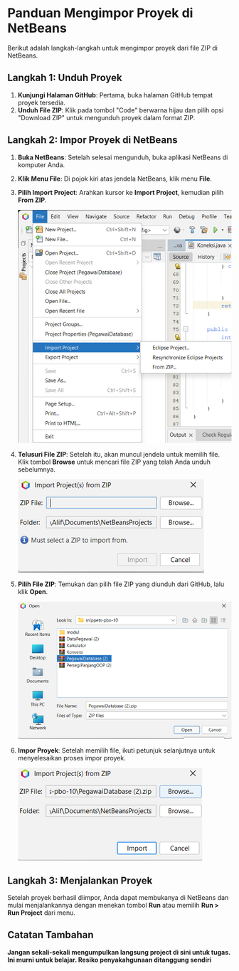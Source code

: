 # Panduan Mengimpor Proyek di NetBeans

Berikut adalah langkah-langkah untuk mengimpor proyek dari file ZIP di NetBeans.

## Langkah 1: Unduh Proyek

1. **Kunjungi Halaman GitHub**: Pertama, buka halaman GitHub tempat proyek tersedia.
2. **Unduh File ZIP**: Klik pada tombol "Code" berwarna hijau dan pilih opsi "Download ZIP" untuk mengunduh proyek dalam format ZIP.

## Langkah 2: Impor Proyek di NetBeans

1. **Buka NetBeans**: Setelah selesai mengunduh, buka aplikasi NetBeans di komputer Anda.
2. **Klik Menu File**: Di pojok kiri atas jendela NetBeans, klik menu **File**.
3. **Pilih Import Project**: Arahkan kursor ke **Import Project**, kemudian pilih **From ZIP**.
   
   ![Tampilan Menu Import](1.png)

4. **Telusuri File ZIP**: Setelah itu, akan muncul jendela untuk memilih file. Klik tombol **Browse** untuk mencari file ZIP yang telah Anda unduh sebelumnya.

    ![Tampilan Menu Import](2.png)


5. **Pilih File ZIP**: Temukan dan pilih file ZIP yang diunduh dari GitHub, lalu klik **Open**.

    ![Tampilan Menu Import](3.png)


6. **Impor Proyek**: Setelah memilih file, ikuti petunjuk selanjutnya untuk menyelesaikan proses impor proyek.

    ![Tampilan Menu Import](4.png)

## Langkah 3: Menjalankan Proyek

Setelah proyek berhasil diimpor, Anda dapat membukanya di NetBeans dan mulai menjalankannya dengan menekan tombol **Run** atau memilih **Run > Run Project** dari menu.

## Catatan Tambahan

**Jangan sekali-sekali mengumpulkan langsung project di sini untuk tugas. Ini murni untuk belajar. Resiko penyakahgunaan ditanggung sendiri**
